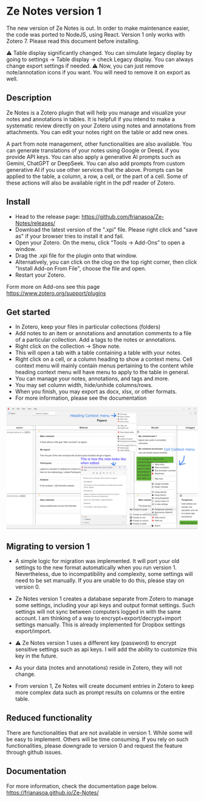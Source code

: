 # Ze Notes version 1
The new version of Ze Notes is out. In order to make maintenance easier, the code was ported to NodeJS, using React. Version 1 only works with Zotero 7. Please read this document before installing. 

⚠️ Table display significantly changed. You can simulate legacy display by going to settings -> Table display -> check Legacy display. You can always change export settings if needed. 
⚠️ Now, you can just remove note/annotation icons if you want. You will need to remove it on export as well.

## Description
Ze Notes is a Zotero plugin that will help you manage and visualize your notes and annotations in tables. It is helpfull if you intend to make a systematic review directly on your Zotero using notes and annotations from attachments. You can edit your notes right on the table or add new ones. 

A part from note management, other functionalities are also available. You can generate translations of your notes using Google or DeepL if you provide API keys. You can also apply a generative AI prompts such as Gemini, ChatGPT or DeepSeek. You can also add prompts from custom generative AI if you use other services that the above. Prompts can be applied to the table, a column, a row, a cell, or the part of a cell. Some of these actions will also be available right in the pdf reader of Zotero.

## Install
* Head to the release page: https://github.com/frianasoa/Ze-Notes/releases/
* Download the latest version of the ".xpi" file. Please right click and "save as" if your browser tries to install it and fail.
* Open your Zotero. On the menu, click “Tools → Add-Ons” to open a window.
* Drag the .xpi file for the plugin onto that window. 
* Alternatively, you can click on the clog on the top right corner, then click "Install Add-on From File", choose the file and open.
* Restart your Zotero.

Form more on Add-ons see this page https://www.zotero.org/support/plugins

## Get started
* In Zotero, keep your files in particular collections (folders) 
* Add notes to an item or annotations and annotation comments to a file of a particular collection. Add a tags to the notes or annotations. 
* Right click on the collection -> Show note.
* This will open a tab with a table containing a table with your notes.
* Right click on a cell, or a column heading to show a context menu. Cell context menu will mainly contain menus pertaining to the content while heading context menu will have menu to apply to the table in general. 
* You can manage your notes, annotations, and tags and more.
* You may set column width, hide/unhide columns/rows.
* When you finish, you may export as docx, xlsx, or other formats.
* For more information, please see the documentation

![image](./docs/images/screenshot-main-01.png)

## Migrating to version 1
* A simple logic for migration was implemented. It will port your old settings to the new format automatically when you run version 1. Nevertheless, due to incompatibility and complexity, some settings will need to be set manually. If you are unable to do this, please stay on version 0.
 
* Ze Notes version 1 creates a database separate from Zotero to manage some settings, including your api keys and output format settings. Such settings will not sync between computers logged in with the same account. I am thinking of a way to encrypt+export/decrypt+import settings manually. This is already implemented for Dropbox settings export/import.

* ⚠️ Ze Notes version 1 uses a different key (password) to encrypt sensitive settings such as api keys. I will add the ability to customize this key in the future. 

* As your data (notes and annotations) reside in Zotero, they will not change.
* From version 1, Ze Notes will create document entries in Zotero to keep more complex data such as prompt results on columns or the entire table.

## Reduced functionality
There are functionalities that are not available in version 1. While some will be easy to implement. Others will be time consuming. If you rely on such functionalities, please downgrade to version 0 and request the feature through github issues.

## Documentation
For more information, check the documentation page below.\
https://frianasoa.github.io/Ze-Notes/
